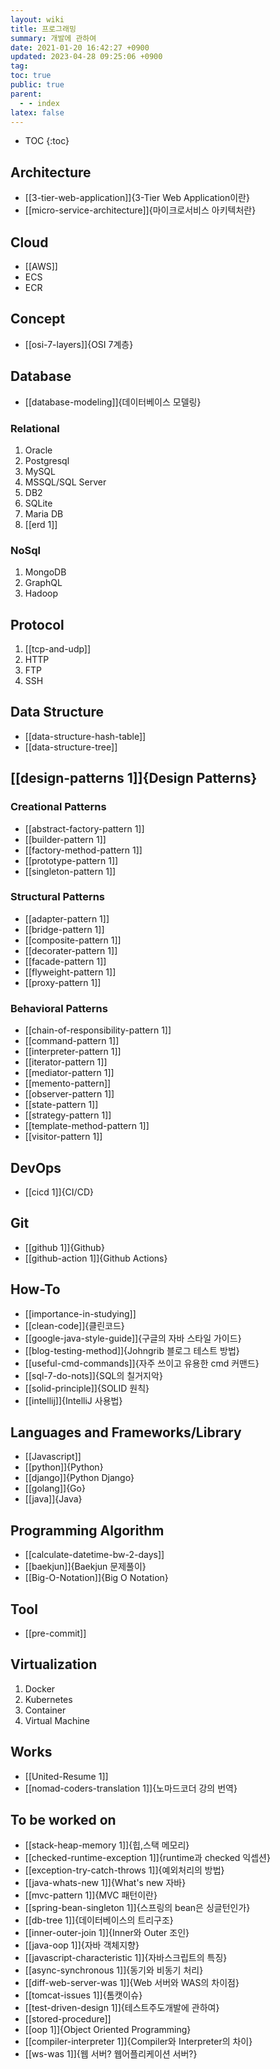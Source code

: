 ```yaml
---
layout: wiki
title: 프로그래밍
summary: 개발에 관하여
date: 2021-01-20 16:42:27 +0900
updated: 2023-04-28 09:25:06 +0900
tag: 
toc: true
public: true
parent:
  - - index
latex: false
---
```

* TOC
{:toc}


## Architecture
* [[3-tier-web-application]]{3-Tier Web Application이란}
* [[micro-service-architecture]]{마이크로서비스 아키텍처란}

## Cloud
* [[AWS]]
* ECS
* ECR

## Concept
* [[osi-7-layers]]{OSI 7계층}

## Database
* [[database-modeling]]{데이터베이스 모델링}

### Relational
1. Oracle
2. Postgresql
3. MySQL
4. MSSQL/SQL Server
5. DB2
6. SQLite
7. Maria DB
8. [[erd 1]]

### NoSql
1. MongoDB
2. GraphQL
3. Hadoop

## Protocol
1. [[tcp-and-udp]]
2. HTTP
3. FTP
4. SSH

## Data Structure
* [[data-structure-hash-table]]
* [[data-structure-tree]]

## [[design-patterns 1]]{Design Patterns}

### Creational Patterns
* [[abstract-factory-pattern 1]]
* [[builder-pattern 1]]
* [[factory-method-pattern 1]]
* [[prototype-pattern 1]]
* [[singleton-pattern 1]]

### Structural Patterns
* [[adapter-pattern 1]]
* [[bridge-pattern 1]]
* [[composite-pattern 1]]
* [[decorater-pattern 1]]
* [[facade-pattern 1]]
* [[flyweight-pattern 1]]
* [[proxy-pattern 1]]

### Behavioral Patterns
* [[chain-of-responsibility-pattern 1]]
* [[command-pattern 1]]
* [[interpreter-pattern 1]]
* [[iterator-pattern 1]]
* [[mediator-pattern 1]]
* [[memento-pattern]]
* [[observer-pattern 1]]
* [[state-pattern 1]]
* [[strategy-pattern 1]]
* [[template-method-pattern 1]]
* [[visitor-pattern 1]]

## DevOps
* [[cicd 1]]{CI/CD}

## Git
* [[github 1]]{Github}
* [[github-action 1]]{Github Actions}

## How-To
* [[importance-in-studying]]
* [[clean-code]]{클린코드}
* [[google-java-style-guide]]{구글의 자바 스타일 가이드}
* [[blog-testing-method]]{Johngrib 블로그 테스트 방법}
* [[useful-cmd-commands]]{자주 쓰이고 유용한 cmd 커맨드}
* [[sql-7-do-nots]]{SQL의 칠거지악}
* [[solid-principle]]{SOLID 원칙}
* [[intellij]]{IntelliJ 사용법}

## Languages and Frameworks/Library
* [[Javascript]]
* [[python]]{Python}
* [[django]]{Python Django}
* [[golang]]{Go}
* [[java]]{Java}

## Programming Algorithm
* [[calculate-datetime-bw-2-days]]
* [[baekjun]]{Baekjun 문제풀이}
* [[Big-O-Notation]]{Big O Notation}

## Tool
* [[pre-commit]]

## Virtualization
1. Docker
2. Kubernetes
3. Container
4. Virtual Machine

## Works
* [[United-Resume 1]]
* [[nomad-coders-translation 1]]{노마드코더 강의 번역}


## To be worked on
* [[stack-heap-memory 1]]{힙,스택 메모리}
* [[checked-runtime-exception 1]]{runtime과 checked 익셉션}
* [[exception-try-catch-throws 1]]{예외처리의 방법}
* [[java-whats-new 1]]{What's new 자바}
* [[mvc-pattern 1]]{MVC 패턴이란}
* [[spring-bean-singleton 1]]{스프링의 bean은 싱글턴인가}
* [[db-tree 1]]{데이터베이스의 트리구조}
* [[inner-outer-join 1]]{Inner와 Outer 조인}
* [[java-oop 1]]{자바 객체지향}
* [[javascript-characteristic 1]]{자바스크립트의 특징}
* [[async-synchronous 1]]{동기와 비동기 처리}
* [[diff-web-server-was 1]]{Web 서버와 WAS의 차이점}
* [[tomcat-issues 1]]{톰캣이슈}
* [[test-driven-design 1]]{테스트주도개발에 관하여}
* [[stored-procedure]]
* [[oop 1]]{Object Oriented Programming}
* [[compiler-interpreter 1]]{Compiler와 Interpreter의 차이}
* [[ws-was 1]]{웹 서버? 웹어플리케이션 서버?}